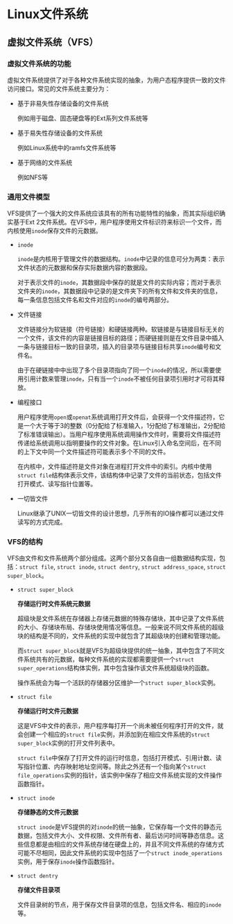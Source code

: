 # Linux文件系统

## 虚拟文件系统（VFS）

### 虚拟文件系统的功能

虚拟文件系统提供了对于各种文件系统实现的抽象，为用户态程序提供一致的文件访问接口。常见的文件系统主要分为：

* 基于非易失性存储设备的文件系统
  
  例如用于磁盘、固态硬盘等的Ext系列文件系统等

* 基于易失性存储设备的文件系统
  
  例如Linux系统中的ramfs文件系统等

* 基于网络的文件系统
  
  例如NFS等

### 通用文件模型

VFS提供了一个强大的文件系统应该具有的所有功能特性的抽象，而其实际组织确实基于Ext 2文件系统。在VFS中，用户程序使用文件标识符来标识一个文件，而内核使用`inode`保存文件的元数据。

* `inode`
  
  `inode`是内核用于管理文件的数据结构。`inode`中记录的信息可分为两类：表示文件状态的元数据和保存实际数据内容的数据段。

  对于表示文件的`inode`，其数据段中保存的就是文件的实际内容；而对于表示文件夹的`inode`，其数据段中记录的是文件夹下的所有文件和文件夹的信息，每一条信息包括文件名和文件对应的`inode`的编号两部分。

* 文件链接
  
  文件链接分为软链接（符号链接）和硬链接两种。软链接是与链接目标无关的一个文件，该文件的内容是链接目标的路径；而硬链接则是在文件目录中插入一条与链接目标一致的目录项，插入的目录项与链接目标共享`inode`编号和文件名。
  
  由于在硬链接中中出现了多个目录项指向了同一个`inode`的情况，所以需要使用引用计数来管理`inode`，只有当一个`inode`不被任何目录项引用时才可将其释放。

* 编程接口
  
  用户程序使用`open`或`openat`系统调用打开文件后，会获得一个文件描述符，它是一个大于等于3的整数（0分配给了标准输入，1分配给了标准输出，2分配给了标准错误输出）。当用户程序使用系统调用操作文件时，需要将文件描述符传递给系统调用以指明要操作的文件对象。在Linux引入命名空间后，在不同的上下文中同一个文件描述符可能表示多个不同的文件。

  在内核中，文件描述符是文件对象在进程打开文件中的索引。内核中使用`struct file`结构体表示文件，该结构体中记录了文件的当前状态，包括文件打开模式、读写指针位置等。

* 一切皆文件
  
  Linux继承了UNIX一切皆文件的设计思想，几乎所有的IO操作都可以通过文件读写的方式完成。

### VFS的结构

VFS由文件和文件系统两个部分组成。这两个部分又各自由一组数据结构实现，包括：`struct file`, `struct inode`, `struct dentry`, `struct address_space`, `struct super_block`。

* `struct super_block`

  __存储运行时文件系统元数据__
  
  超级块是文件系统在存储器上存储元数据的特殊存储块，其中记录了文件系统的大小、存储块布局、存储块使用情况等信息。一般来说不同文件系统的超级块的结构是不同的，文件系统的实现中就包含了其超级块的创建和管理功能。

  而`struct super_block`就是VFS为超级块提供的统一抽象，其中包含了不同文件系统共有的元数据，每种文件系统的实现都需要提供一个`struct super_operations`结构体实例，其中包含操作该文件系统超级块的函数。

  操作系统会为每一个活跃的存储器分区维护一个`struct super_block`实例。

* `struct file`
  
  __存储运行时文件元数据__
  
  这是VFS中文件的表示，用户程序每打开一个尚未被任何程序打开的文件，就会创建一个相应的`struct file`实例，并添加到在相应文件系统的`struct super_block`实例的打开文件列表中。

  `struct file`中保存了打开文件的运行时信息，包括打开模式、引用计数、读写指针位置、内存映射地址空间等。除此之外还有一个指向某个`struct file_operations`实例的指针，该实例中保存了相应文件系统实现的文件操作函数指针。

* `struct inode`
  
  __存储静态的文件元数据__

  `struct inode`是VFS提供的对`inode`的统一抽象，它保存每一个文件的静态元数据，包括文件大小、文件权限、文件所有者、最后访问时间等静态信息。这些信息都是由相应的文件系统存储在硬盘上的，并且不同文件系统的存储方式可能不尽相同，因此文件系统的实现中包括了一个`struct inode_operations`实例，用于保存`inode`操作函数指针。

* `struct dentry`
  
  __存储文件目录项__

  文件目录树的节点，用于保存文件目录项的信息，包括文件名、相应的`inode`等。
